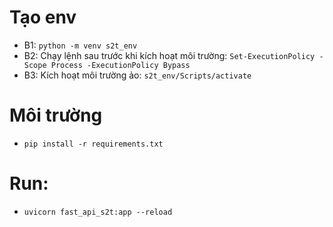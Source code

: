 # Tạo env
- B1: `python -m venv s2t_env`
- B2: Chạy lệnh sau trước khi kích hoạt môi trường: `Set-ExecutionPolicy -Scope Process -ExecutionPolicy Bypass`
- B3: Kích hoạt môi trường ảo: `s2t_env/Scripts/activate`
# Môi trường
- `pip install -r requirements.txt`
# Run:
- `uvicorn fast_api_s2t:app --reload`